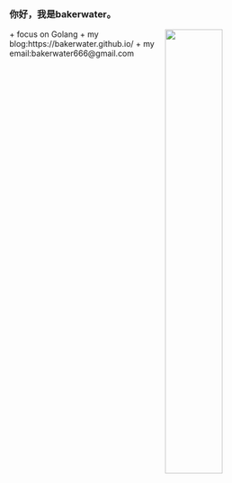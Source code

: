 ### 你好，我是bakerwater。
<a href="https://github.com/bakerwater?tab=repositories">
  <img align="right" src="https://github-readme-stats.vercel.app/api?username=bakerwater&show_icons=true&hide_border=true&count_private=true" width="45%" />
</a>
 + focus on Golang 
 + my blog:https://bakerwater.github.io/ 
 + my email:bakerwater666@gmail.com 

